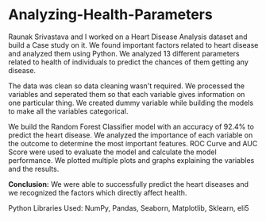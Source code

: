 # Analyzing-Health-Parameters

Raunak Srivastava and I worked on a Heart Disease Analysis dataset and build a Case study on it. We found important factors related to heart disease and analyzed them using Python. We analyzed 13 different parameters related to health of individuals to predict the chances of them getting any disease. 

The data was clean so data cleaning wasn't required. We processed the variables and seperated them so that each variable gives information on one particular thing. We created dummy variable while building the models to make all the variables categorical. 

We build the Random Forest Classifier model with an accuracy of 92.4% to predict the heart disease. We analyzed the importance of each variable on the outcome to determine the most important features. ROC Curve and AUC Score were used to evaluate the model and calculate the model performance. We plotted multiple plots and graphs explaining the variables and the results.

**Conclusion:** We were able to successfully predict the heart diseases and we recognized the factors which directly affect health. 

Python Libraries Used: NumPy, Pandas, Seaborn, Matplotlib, Sklearn, eli5
